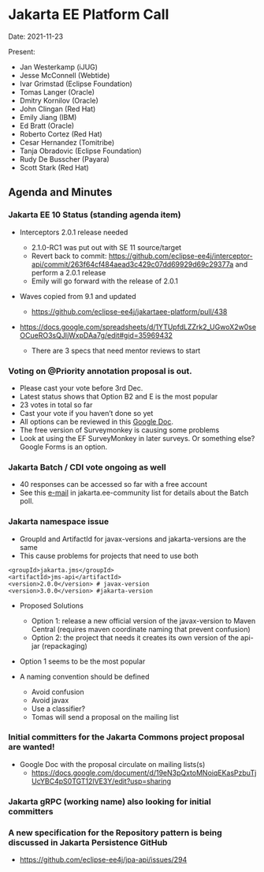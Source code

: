 # Jakarta EE Platform Call

Date: 2021-11-23

Present:

- Jan Westerkamp (iJUG)
- Jesse McConnell (Webtide)
- Ivar Grimstad (Eclipse Foundation)
- Tomas Langer (Oracle)
- Dmitry Kornilov (Oracle)
- John Clingan (Red Hat)
- Emily Jiang (IBM)
- Ed Bratt (Oracle)
- Roberto Cortez (Red Hat)
- Cesar Hernandez (Tomitribe)
- Tanja Obradovic (Eclipse Foundation)
- Rudy De Busscher (Payara)
- Scott Stark (Red Hat)

## Agenda and Minutes

### Jakarta EE 10 Status (standing agenda item)

* Interceptors 2.0.1 release needed
    * 2.1.0-RC1 was put out with SE 11 source/target
    * Revert back to commit: https://github.com/eclipse-ee4j/interceptor-api/commit/263f64cf484aead3c429c07dd69929d69c29377a and perform a 2.0.1 release
    * Emily will go forward with the release of 2.0.1

* Waves copied from 9.1 and updated
    * https://github.com/eclipse-ee4j/jakartaee-platform/pull/438

* https://docs.google.com/spreadsheets/d/1YTUpfdLZZrk2_UGwoX2w0seOCueRO3sQJIjWxpDAa7g/edit#gid=35969432
    * There are 3 specs that need mentor reviews to start

### Voting on @Priority annotation proposal is out. 

* Please cast your vote before 3rd Dec.
* Latest status shows that Option B2 and E is the most popular
* 23 votes in total so far
* Cast your vote if you haven’t done so yet
* All options can be reviewed in this [Google Doc](https://docs.google.com/document/d/15MM8tX1sS_i5OacrgZZPmkT8WVamQkkziLChVVopOPw/edit#heading=h.3b2e4zn311bp).
* The free version of Surveymonkey is causing some problems
* Look at using the EF SurveyMonkey in later surveys. Or something else? Google Forms is an option.

### Jakarta Batch / CDI vote ongoing as well

* 40 responses can be accessed so far with a free account
* See this [e-mail](https://www.eclipse.org/lists/jakarta.ee-community/msg02822.html) in jakarta.ee-community list for details about the Batch poll.

### Jakarta namespace issue

* GroupId and ArtifactId for javax-versions and jakarta-versions are the same
* This cause problems for projects that need to use both

```
<groupId>jakarta.jms</groupId>
<artifactId>jms-api</artifactId>
<version>2.0.0</version> # javax-version
<version>3.0.0</version> #jakarta-version
```

* Proposed Solutions
    * Option 1: release a new official version of the javax-version to Maven Central (requires maven coordinate naming that prevent confusion)
    * Option 2: the project that needs it creates its own version of the api-jar (repackaging)

* Option 1 seems to be the most popular
* A naming convention should be defined
    * Avoid confusion
    * Avoid javax
    * Use a classifier?
    * Tomas will send a proposal on the mailing list

### Initial committers for the Jakarta Commons project proposal are wanted!

* Google Doc with the proposal circulate on mailing lists(s)
    * https://docs.google.com/document/d/19eN3pQxtoMNoiqEKasPzbuTjUcYBC4pS0TGT12lVE3Y/edit?usp=sharing

### Jakarta gRPC (working name) also looking for initial committers

### A new specification for the Repository pattern is being discussed in Jakarta Persistence GitHub

* https://github.com/eclipse-ee4j/jpa-api/issues/294
